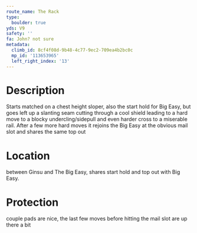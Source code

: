 ```yaml
---
route_name: The Rack
type:
  boulder: true
yds: V9
safety: ''
fa: John? not sure
metadata:
  climb_id: 8cf4f08d-9b48-4c77-9ec2-709ea4b2bc0c
  mp_id: '113653965'
  left_right_index: '13'
---
```

# Description
Starts matched on a chest height sloper, also the start hold for Big Easy, but goes left up a slanting seam cutting through a cool shield leading to a hard move to a blocky undercling/sidepull and even harder cross to a miserable rail. After a few more hard moves it rejoins the Big Easy at the obvious mail slot and shares the same top out

# Location
between Ginsu and The Big Easy, shares start hold and top out with Big Easy.

# Protection
couple pads are nice, the  last few moves before hitting the mail slot are up there a bit

